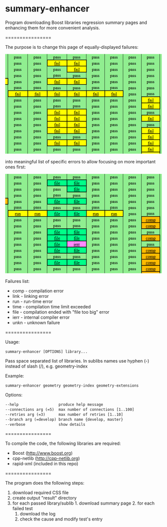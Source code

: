 summary-enhancer
================

Program downloading Boost libraries regression summary pages and enhancing them for more convenient analysis.

================

The purpose is to change this page of equally-displayed failures:

![Before](before.png)

into meaningful list of specific errors to allow focusing on more important ones first:

![After](after.png)

Failures list:

 * comp - compilation error
 * link - linking error
 * run - run-time error
 * time - compilation time limit exceeded
 * file - compilation ended with "file too big" error
 * ierr - internal compiler error
 * unkn - unknown failure

================

Usage:

    summary-enhancer [OPTIONS] library...

Pass space separated list of libraries. In sublibs names use hyphen (-) instead of slash (/), e.g. geometry-index

Example:

    summary-enhancer geometry geometry-index geometry-extensions

Options:

    --help                  produce help message
    --connections arg (=5)  max number of connections [1..100]
    --retries arg (=3)      max number of retries [1..10]
    --branch arg (=develop) branch name {develop, master}
    --verbose               show details
    
================

To compile the code, the following libraries are required:

 * Boost (http://www.boost.org)
 * cpp-netlib (http://cpp-netlib.org)
 * rapid-xml (included in this repo)

================

The program does the following steps:

  1. download required CSS file
  2. create output "result" directory
  3. for each passed library/sublib
    1. download summary page
    2. for each failed test
      1. download the log
      2. check the cause and modify test's entry
